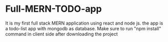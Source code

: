 # Full-MERN-TODO-app
It is my first full stack MERN application using react and node js. the app is a todo-list app with mongodb as database.
Make sure to run "npm install" command in client side after downloading the project
